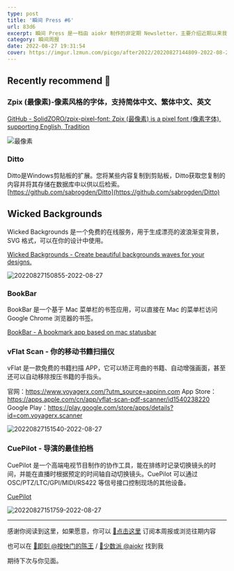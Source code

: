 ```yaml
---
type: post
title: '瞬间 Press #6'
url: 83d6
excerpt: 瞬间 Press 是一档由 aiokr 制作的非定期 Newsletter，主要介绍近期以来我所浏览的一些值得记录的内容。
category: 瞬间周报
date: 2022-08-27 19:31:54
cover: https://imgur.lzmun.com/picgo/after2022/20220827144809-2022-08-27.png_itp
---
```


## Recently recommend 📖

### Zpix (最像素)-像素风格的字体，支持简体中文、繁体中文、英文

[GitHub - SolidZORO/zpix-pixel-font: Zpix (最像素) is a pixel font (像素字体), supporting English, Tradition](https://github.com/SolidZORO/zpix-pixel-font)

![最像素](https://imgur.lzmun.com/picgo/after2022/20220827144809-2022-08-27.png_itp)

### Ditto

Ditto是Windows剪贴板的扩展。您将某些内容复制到剪贴板，Ditto获取您复制的内容并将其存储在数据库中以供以后检索。
[https://github.com/sabrogden/Ditto](https://github.com/sabrogden/Ditto)

## Wicked Backgrounds

Wicked Backgrounds 是一个免费的在线服务，用于生成漂亮的波浪渐变背景，SVG 格式，可以在你的设计中使用。

[Wicked Backgrounds - Create beautiful backgrounds waves for your designs.](https://wickedbackgrounds.com/)

![20220827150855-2022-08-27](https://imgur.lzmun.com/picgo/after2022/20220827150855-2022-08-27.png_itp)

### BookBar

BookBar 是一个基于 Mac 菜单栏的书签应用，可以直接在 Mac 的菜单栏访问 Google Chrome 浏览器的书签。

[BookBar - A bookmark app based on mac statusbar](https://bookbar.app/)

### vFlat Scan - 你的移动书籍扫描仪

vFlat 是一款免费的书籍扫描 APP，它可以矫正弯曲的书籍、自动增强画面，甚至还可以自动移除按压书籍的手指头。

官网：https://www.voyagerx.com/?utm_source=appinn.com
App Store：https://apps.apple.com/cn/app/vflat-scan-pdf-scanner/id1540238220
Google Play：https://play.google.com/store/apps/details?id=com.voyagerx.scanner

![20220827151540-2022-08-27](https://imgur.lzmun.com/picgo/after2022/20220827151540-2022-08-27.png_itp)

### CuePilot - 导演的最佳拍档

CuePilot 是一个高端电视节目制作的协作工具，能在排练时记录切换镜头的时间，并能在直播时根据预定的时间轴自动切换镜头。CuePilot 可以通过 OSC/PTZ/LTC/GPI/MIDI/RS422
 等信号接口控制现场的其他设备。

[CuePilot](https://www.cuepilot.com/zh/home.html)

![20220827151759-2022-08-27](https://imgur.lzmun.com/picgo/after2022/20220827151759-2022-08-27.png_itp)

----

感谢你阅读到这里，如果愿意，你可以 [🔗点击这里](https://photup.zhubai.love/) 订阅本周报或浏览往期内容

也可以在 [📩即刻 @按快门的陈王](https://jike.city/photup) / [📩少数派 @aiokr](https://sspai.com/u/aiokr) 找到我

期待下次与你见面。

